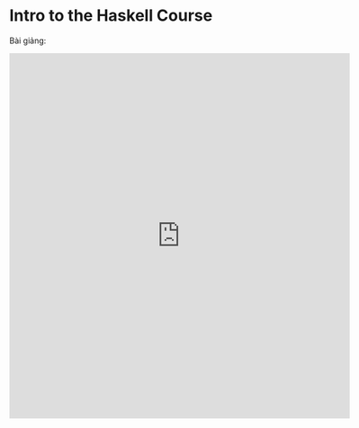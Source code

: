Intro to the Haskell Course
=========================

Bài giảng:

<iframe width="120%" height="650" src="https://www.youtube.com/embed/x2LqBeF3SGA" frameborder="0" allow="accelerometer; autoplay; clipboard-write; encrypted-media; gyroscope; picture-in-picture fullscreen"></iframe>
